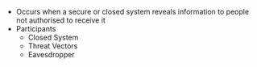 - Occurs when a secure or closed system reveals information to people not authorised to receive it
- Participants
	- Closed System
	- Threat Vectors
	- Eavesdropper